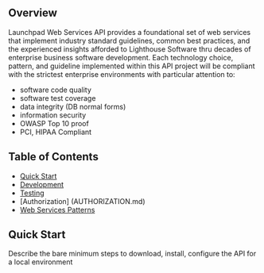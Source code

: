 ## Overview
Launchpad Web Services API provides a foundational set of web services that implement industry standard guidelines, common best practices, and the experienced insights afforded to Lighthouse Software thru decades of enterprise business software development. Each technology choice, pattern, and guideline implemented within this API project will be compliant with the strictest enterprise environments with particular attention to:
* software code quality
* software test coverage
* data integrity (DB normal forms)
* information security
* OWASP Top 10 proof
* PCI, HIPAA Compliant

## Table of Contents
* [Quick Start](#quick-start)
* [Development](DEVELOP.md)
* [Testing](TESTING.md)
* [Authorization] (AUTHORIZATION.md)
* [Web Services Patterns](WEB-SERVICE-PATTERNS.md)

## Quick Start
Describe the bare minimum steps to download, install, configure the API for a local environment
